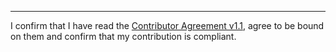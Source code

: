 

______________________________________
I confirm that I have read the [Contributor Agreement v1.1](https://github.com/tegonal/github-commons/blob/v0.1.2/.github/Contributor%20Agreement.txt), agree to be bound on them and confirm that my contribution is compliant.
